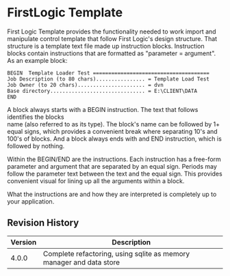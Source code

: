 # FirstLogic Template

First Logic Template provides the functionality needed to work import and manipulate
control template that follow First Logic's design structure. That structure is 
a template text file made up instruction blocks.  Instruction blocks contain
instructions that are formatted as "parameter = argument".  As an example block:

```
BEGIN  Template Loader Test ======================================
Job Description (to 80 chars)................ = Template Load Test
Job Owner (to 20 chars)...................... = dvn
Base directory............................... = E:\CLIENT\DATA
END
```

A block always starts with a BEGIN instruction.  The text that follows identifies the blocks  
name (also referred to as its type). The block's name can be followed by 1+ equal signs, which 
provides a convenient break where separating 10's and 100's of blocks. And a block always
ends with and END instruction, which is followed by nothing.

Within the BEGIN/END are the instructions. Each instruction has a free-form parameter and argument 
that are separated by an equal sign. Periods may follow the parameter text between the text and 
the equal sign. This provides convenient visual for lining up all the arguments within a block.

What the instructions are and how they are interpreted is completely up to your application.

## Revision History
| Version | Description |   
| --- | --- |
| 4.0.0   | Complete refactoring, using sqlite as memory manager and data store |
